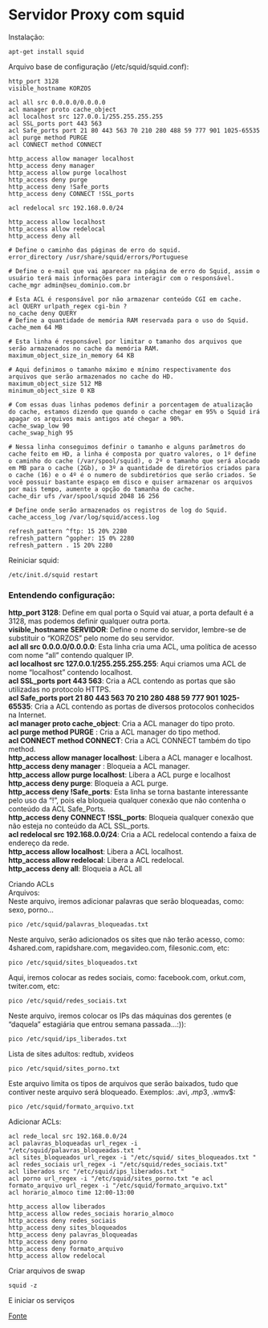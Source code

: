 # Servidor Proxy com squid

Instalação:

```shell
apt-get install squid
```

Arquivo base de configuração (/etc/squid/squid.conf):

```
http_port 3128
visible_hostname KORZOS 

acl all src 0.0.0.0/0.0.0.0
acl manager proto cache_object
acl localhost src 127.0.0.1/255.255.255.255
acl SSL_ports port 443 563
acl Safe_ports port 21 80 443 563 70 210 280 488 59 777 901 1025-65535
acl purge method PURGE
acl CONNECT method CONNECT 

http_access allow manager localhost
http_access deny manager
http_access allow purge localhost
http_access deny purge
http_access deny !Safe_ports
http_access deny CONNECT !SSL_ports 

acl redelocal src 192.168.0.0/24 

http_access allow localhost
http_access allow redelocal
http_access deny all

# Define o caminho das páginas de erro do squid.
error_directory /usr/share/squid/errors/Portuguese

# Define o e-mail que vai aparecer na página de erro do Squid, assim o usuário terá mais informações para interagir com o responsável.
cache_mgr admin@seu_dominio.com.br

# Esta ACL é responsável por não armazenar conteúdo CGI em cache.
acl QUERY urlpath_regex cgi-bin ?
no_cache deny QUERY
# Define a quantidade de memória RAM reservada para o uso do Squid.
cache_mem 64 MB 

# Esta linha é responsável por limitar o tamanho dos arquivos que serão armazenados no cache da memória RAM.
maximum_object_size_in_memory 64 KB 

# Aqui definimos o tamanho máximo e mínimo respectivamente dos arquivos que serão armazenados no cache do HD.
maximum_object_size 512 MB
minimum_object_size 0 KB 

# Com essas duas linhas podemos definir a porcentagem de atualização do cache, estamos dizendo que quando o cache chegar em 95% o Squid irá apagar os arquivos mais antigos até chegar a 90%.
cache_swap_low 90
cache_swap_high 95 

# Nessa linha conseguimos definir o tamanho e alguns parâmetros do cache feito em HD, a linha é composta por quatro valores, o 1º define o caminho do cache (/var/spool/squid), o 2º o tamanho que será alocado em MB para o cache (2Gb), o 3º a quantidade de diretórios criados para o cache (16) e o 4º é o numero de subdiretórios que serão criados. Se você possuir bastante espaço em disco e quiser armazenar os arquivos por mais tempo, aumente a opção do tamanha do cache.
cache_dir ufs /var/spool/squid 2048 16 256 

# Define onde serão armazenados os registros de log do Squid.
cache_access_log /var/log/squid/access.log 

refresh_pattern ^ftp: 15 20% 2280
refresh_pattern ^gopher: 15 0% 2280
refresh_pattern . 15 20% 2280
```

Reiniciar squid:

```shell
/etc/init.d/squid restart
```

### Entendendo configuração:
**http_port 3128**: Define em qual porta o Squid vai atuar, a porta default é a 3128, mas podemos definir qualquer outra porta.  
**visible_hostname SERVIDOR**: Define o nome do servidor, lembre-se de substituir o &#8220;KORZOS&#8221; pelo nome do seu servidor.  
**acl all src 0.0.0.0/0.0.0.0**: Esta linha cria uma ACL, uma política de acesso com nome &#8220;all&#8221; contendo qualquer IP.  
**acl localhost src 127.0.0.1/255.255.255.255**: Aqui criamos uma ACL de nome &#8220;localhost&#8221; contendo localhost.  
**acl SSL_ports port 443 563**: Cria a ACL contendo as portas que são utilizadas no protocolo HTTPS.  
**acl Safe_ports port 21 80 443 563 70 210 280 488 59 777 901 1025-65535**: Cria a ACL contendo as portas de diversos protocolos conhecidos na Internet.  
**acl manager proto cache_object**: Cria a ACL manager do tipo proto.  
**acl purge method PURGE** : Cria a ACL manager do tipo method.  
**acl CONNECT method CONNECT**: Cria a ACL CONNECT também do tipo method.  
**http_access allow manager localhost**: Libera a ACL manager e localhost.  
**http_access deny manager** : Bloqueia a ACL manager.  
**http_access allow purge localhost**: Libera a ACL purge e localhost  
**http_access deny purge**: Bloqueia a ACL purge.  
**http\_access deny !Safe\_ports**: Esta linha se torna bastante interessante pelo uso da &#8220;!&#8221;, pois ela bloqueia qualquer conexão que não contenha o conteúdo da ACL Safe_Ports.  
**http\_access deny CONNECT !SSL\_ports**: Bloqueia qualquer conexão que não esteja no conteúdo da ACL SSL_ports.  
**acl redelocal src 192.168.0.0/24**: Cria a ACL redelocal contendo a faixa de endereço da rede.  
**http_access allow localhost**: Libera a ACL localhost.  
**http_access allow redelocal**: Libera a ACL redelocal.  
**http_access deny all**: Bloqueia a ACL all

Criando ACLs  
Arquivos:  
Neste arquivo, iremos adicionar palavras que serão bloqueadas, como: sexo, porno...

```shell
pico /etc/squid/palavras_bloqueadas.txt
```

Neste arquivo, serão adicionados os sites que não terão acesso, como: 4shared.com, rapidshare.com, megavideo.com, filesonic.com, etc:

```shell
pico /etc/squid/sites_bloqueados.txt
```

Aqui, iremos colocar as redes sociais, como: facebook.com, orkut.com, twiter.com, etc:

```shell
pico /etc/squid/redes_sociais.txt
```

Neste arquivo, iremos colocar os IPs das máquinas dos gerentes (e &#8220;daquela&#8221; estagiária que entrou semana passada&#8230;:)):

```shell
pico /etc/squid/ips_liberados.txt
```

Lista de sites adultos: redtub, xvideos

```shell
pico /etc/squid/sites_porno.txt
```

Este arquivo limita os tipos de arquivos que serão baixados, tudo que contiver neste arquivo será bloqueado. Exemplos: .avi$, .mp3$, .wmv$:

```shell
pico /etc/squid/formato_arquivo.txt
```

Adicionar ACLs:

```shell
acl rede_local src 192.168.0.0/24
acl palavras_bloqueadas url_regex -i "/etc/squid/palavras_bloqueadas.txt "
acl sites_bloqueados url_regex -i "/etc/squid/ sites_bloqueados.txt "
acl redes_sociais url_regex -i "/etc/squid/redes_sociais.txt"
acl liberados src "/etc/squid/ips_liberados.txt "
acl porno url_regex -i "/etc/squid/sites_porno.txt "e acl formato_arquivo url_regex -i "/etc/squid/formato_arquivo.txt"
acl horario_almoco time 12:00-13:00 

http_access allow liberados
http_access allow redes_sociais horario_almoco
http_access deny redes_sociais
http_access deny sites_bloqueados
http_access deny palavras_bloqueadas
http_access deny porno
http_access deny formato_arquivo
http_access allow redelocal
```

Criar arquivos de swap

```shell
squid -z
```

E iniciar os serviços

[Fonte](http://www.vivaolinux.com.br/artigo/Servidor-proxy-com-Squid-Instalacao-e-configuracao/?pagina=1)
